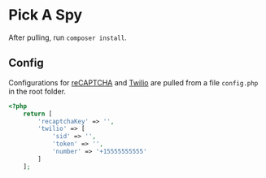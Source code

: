# Pick A Spy

After pulling, run `composer install`.

## Config

Configurations for [reCAPTCHA](https://www.google.com/recaptcha/intro/invisible.html) and [Twilio](https://www.twilio.com/) are pulled from a file `config.php` in the root folder.

```php
<?php
    return [
        'recaptchaKey' => '',
        'twilio' => [
            'sid' => '',
            'token' => '',
            'number' => '+15555555555'
        ]
    ];
```
